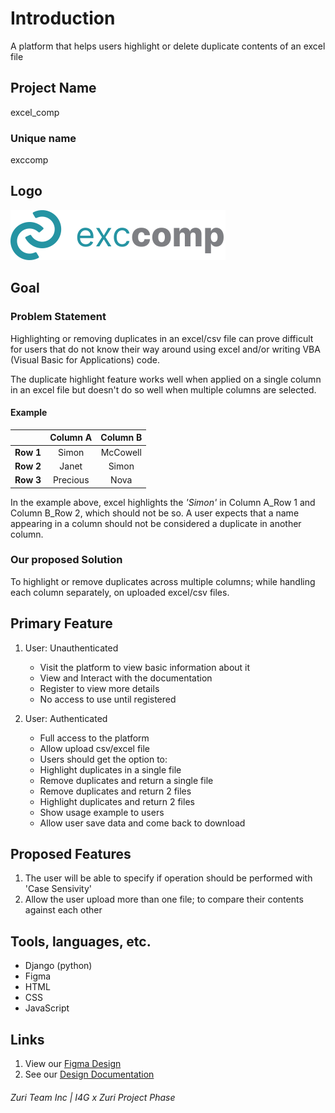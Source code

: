 # Introduction

A platform that helps users highlight or delete duplicate contents of an excel file

## Project Name

excel_comp

### Unique name

exccomp

## Logo

![exccomp logo](./excel_comp/homepage/static/images/Logo2.svg "Unique exccomp logo.")

## Goal

### Problem Statement
Highlighting or removing duplicates in an excel/csv file can prove difficult for users that do not know their way around using excel and/or writing VBA (Visual Basic for Applications) code.

The duplicate highlight feature works well when applied on a single column in an excel file but doesn't do so well when multiple columns are selected. 

#### Example
|            | Column A   | Column B   |
| ---------- |:----------:|:----------:|
| **Row 1**  | Simon      | McCowell   |
| **Row 2**  | Janet      | Simon      |
| **Row 3**  | Precious   | Nova       |

In the example above, excel highlights the _'Simon'_ in Column A_Row 1 and Column B_Row 2, which should not be so.
A user expects that a name appearing in a column should not be considered a duplicate in another column.

### Our proposed Solution

To highlight or remove duplicates across multiple columns; while handling each column separately, on uploaded excel/csv files.

## Primary Feature

1. User: Unauthenticated
    * Visit the platform to view basic information about it
    * View and Interact with the documentation
    * Register to view more details
    * No access to use until registered

1. User: Authenticated
    * Full access to the platform
    * Allow upload csv/excel file
    * Users should get the option to:
    * Highlight duplicates in a single file
    * Remove duplicates and return a single file
    * Remove duplicates and return 2 files
    * Highlight duplicates and return 2 files
    * Show usage example to users
    * Allow user save data and come back to download

## Proposed Features
1. The user will be able to specify if operation should be performed with 'Case Sensivity'
1.  Allow the user upload more than one file; to compare their contents against each other

## Tools, languages, etc.
* Django (python)
* Figma
* HTML
* CSS
* JavaScript

## Links
1. View our [Figma Design](https://www.figma.com/file/HTwo1y7ypEGFKyU5bg4ysm/Team---103-Project?node-id=1%3A3)
1. See our [Design Documentation](https://slite.com/organization/join-link/okeogheneonobraekpeyan/e0fDCHxEouZAvG6YxkLWD7/default)

###### Zuri Team Inc | I4G x Zuri Project Phase
